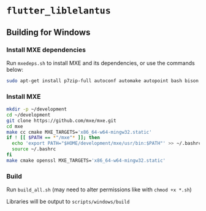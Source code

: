# `flutter_liblelantus`
## Building for Windows
### Install MXE dependencies
Run `mxedeps.sh` to install MXE and its dependencies, or use the commands below:
```bash
sudo apt-get install p7zip-full autoconf automake autopoint bash bison bzip2 cmake flex gettext git g++ gperf intltool libffi-dev libtool libtool-bin libltdl-dev libssl-dev libxml-parser-perl make openssl patch perl pkg-config python ruby scons sed unzip wget xz-utils g++-multilib libc6-dev-i386 lzip
```

### Install MXE
```bash
mkdir -p ~/development
cd ~/development
git clone https://github.com/mxe/mxe.git
cd mxe
make cc cmake MXE_TARGETS='x86_64-w64-mingw32.static'
if ! [[ $PATH == *"/mxe"* ]]; then
  echo 'export PATH="$HOME/development/mxe/usr/bin:$PATH"' >> ~/.bashrc  # Prepend to PATH
  source ~/.bashrc
fi
make cmake openssl MXE_TARGETS='x86_64-w64-mingw32.static'
```

### Build
Run `build_all.sh` (may need to alter permissions like with `chmod +x *.sh`)

Libraries will be output to `scripts/windows/build`
